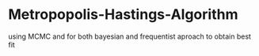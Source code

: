# Metropopolis-Hastings-Algorithm
using MCMC and for both bayesian and frequentist aproach to obtain best fit
